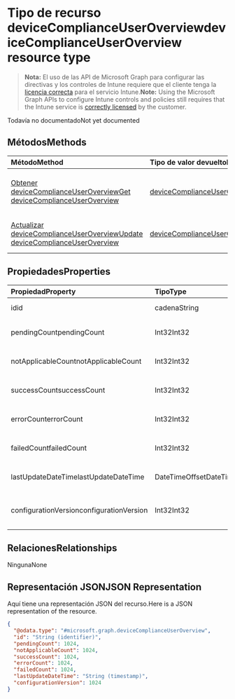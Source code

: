 # <a name="devicecomplianceuseroverview-resource-type"></a><span data-ttu-id="0a65c-101">Tipo de recurso deviceComplianceUserOverview</span><span class="sxs-lookup"><span data-stu-id="0a65c-101">deviceComplianceUserOverview resource type</span></span>

> <span data-ttu-id="0a65c-102">**Nota:** El uso de las API de Microsoft Graph para configurar las directivas y los controles de Intune requiere que el cliente tenga la [licencia correcta](https://go.microsoft.com/fwlink/?linkid=839381) para el servicio Intune.</span><span class="sxs-lookup"><span data-stu-id="0a65c-102">**Note:** Using the Microsoft Graph APIs to configure Intune controls and policies still requires that the Intune service is [correctly licensed](https://go.microsoft.com/fwlink/?linkid=839381) by the customer.</span></span>

<span data-ttu-id="0a65c-103">Todavía no documentado</span><span class="sxs-lookup"><span data-stu-id="0a65c-103">Not yet documented</span></span>
## <a name="methods"></a><span data-ttu-id="0a65c-104">Métodos</span><span class="sxs-lookup"><span data-stu-id="0a65c-104">Methods</span></span>
|<span data-ttu-id="0a65c-105">Método</span><span class="sxs-lookup"><span data-stu-id="0a65c-105">Method</span></span>|<span data-ttu-id="0a65c-106">Tipo de valor devuelto</span><span class="sxs-lookup"><span data-stu-id="0a65c-106">Return Type</span></span>|<span data-ttu-id="0a65c-107">Descripción</span><span class="sxs-lookup"><span data-stu-id="0a65c-107">Description</span></span>|
|:---|:---|:---|
|[<span data-ttu-id="0a65c-108">Obtener deviceComplianceUserOverview</span><span class="sxs-lookup"><span data-stu-id="0a65c-108">Get deviceComplianceUserOverview</span></span>](../api/intune_deviceconfig_devicecomplianceuseroverview_get.md)|[<span data-ttu-id="0a65c-109">deviceComplianceUserOverview</span><span class="sxs-lookup"><span data-stu-id="0a65c-109">deviceComplianceUserOverview</span></span>](../resources/intune_deviceconfig_devicecomplianceuseroverview.md)|<span data-ttu-id="0a65c-110">Lea las propiedades y las relaciones del objeto [deviceComplianceUserOverview](../resources/intune_deviceconfig_devicecomplianceuseroverview.md).</span><span class="sxs-lookup"><span data-stu-id="0a65c-110">Read properties and relationships of the [deviceComplianceUserOverview](../resources/intune_deviceconfig_devicecomplianceuseroverview.md) object.</span></span>|
|[<span data-ttu-id="0a65c-111">Actualizar deviceComplianceUserOverview</span><span class="sxs-lookup"><span data-stu-id="0a65c-111">Update deviceComplianceUserOverview</span></span>](../api/intune_deviceconfig_devicecomplianceuseroverview_update.md)|[<span data-ttu-id="0a65c-112">deviceComplianceUserOverview</span><span class="sxs-lookup"><span data-stu-id="0a65c-112">deviceComplianceUserOverview</span></span>](../resources/intune_deviceconfig_devicecomplianceuseroverview.md)|<span data-ttu-id="0a65c-113">Actualice las propiedades de un objeto [deviceComplianceUserOverview](../resources/intune_deviceconfig_devicecomplianceuseroverview.md).</span><span class="sxs-lookup"><span data-stu-id="0a65c-113">Update the properties of a [deviceComplianceUserOverview](../resources/intune_deviceconfig_devicecomplianceuseroverview.md) object.</span></span>|

## <a name="properties"></a><span data-ttu-id="0a65c-114">Propiedades</span><span class="sxs-lookup"><span data-stu-id="0a65c-114">Properties</span></span>
|<span data-ttu-id="0a65c-115">Propiedad</span><span class="sxs-lookup"><span data-stu-id="0a65c-115">Property</span></span>|<span data-ttu-id="0a65c-116">Tipo</span><span class="sxs-lookup"><span data-stu-id="0a65c-116">Type</span></span>|<span data-ttu-id="0a65c-117">Descripción</span><span class="sxs-lookup"><span data-stu-id="0a65c-117">Description</span></span>|
|:---|:---|:---|
|<span data-ttu-id="0a65c-118">id</span><span class="sxs-lookup"><span data-stu-id="0a65c-118">id</span></span>|<span data-ttu-id="0a65c-119">cadena</span><span class="sxs-lookup"><span data-stu-id="0a65c-119">String</span></span>|<span data-ttu-id="0a65c-120">Clave de la entidad.</span><span class="sxs-lookup"><span data-stu-id="0a65c-120">Key of the entity.</span></span>|
|<span data-ttu-id="0a65c-121">pendingCount</span><span class="sxs-lookup"><span data-stu-id="0a65c-121">pendingCount</span></span>|<span data-ttu-id="0a65c-122">Int32</span><span class="sxs-lookup"><span data-stu-id="0a65c-122">Int32</span></span>|<span data-ttu-id="0a65c-123">Número de usuarios pendientes</span><span class="sxs-lookup"><span data-stu-id="0a65c-123">Number of pending Users</span></span>|
|<span data-ttu-id="0a65c-124">notApplicableCount</span><span class="sxs-lookup"><span data-stu-id="0a65c-124">notApplicableCount</span></span>|<span data-ttu-id="0a65c-125">Int32</span><span class="sxs-lookup"><span data-stu-id="0a65c-125">Int32</span></span>|<span data-ttu-id="0a65c-126">Número de usuarios no es aplicable.</span><span class="sxs-lookup"><span data-stu-id="0a65c-126">Number of not applicable users</span></span>|
|<span data-ttu-id="0a65c-127">successCount</span><span class="sxs-lookup"><span data-stu-id="0a65c-127">successCount</span></span>|<span data-ttu-id="0a65c-128">Int32</span><span class="sxs-lookup"><span data-stu-id="0a65c-128">Int32</span></span>|<span data-ttu-id="0a65c-129">Número de usuarios correctos</span><span class="sxs-lookup"><span data-stu-id="0a65c-129">Number of succeeded Users</span></span>|
|<span data-ttu-id="0a65c-130">errorCount</span><span class="sxs-lookup"><span data-stu-id="0a65c-130">errorCount</span></span>|<span data-ttu-id="0a65c-131">Int32</span><span class="sxs-lookup"><span data-stu-id="0a65c-131">Int32</span></span>|<span data-ttu-id="0a65c-132">Número de usuarios con error</span><span class="sxs-lookup"><span data-stu-id="0a65c-132">Number of error Users</span></span>|
|<span data-ttu-id="0a65c-133">failedCount</span><span class="sxs-lookup"><span data-stu-id="0a65c-133">failedCount</span></span>|<span data-ttu-id="0a65c-134">Int32</span><span class="sxs-lookup"><span data-stu-id="0a65c-134">Int32</span></span>|<span data-ttu-id="0a65c-135">Número de usuarios erróneos</span><span class="sxs-lookup"><span data-stu-id="0a65c-135">Number of failed Users</span></span>|
|<span data-ttu-id="0a65c-136">lastUpdateDateTime</span><span class="sxs-lookup"><span data-stu-id="0a65c-136">lastUpdateDateTime</span></span>|<span data-ttu-id="0a65c-137">DateTimeOffset</span><span class="sxs-lookup"><span data-stu-id="0a65c-137">DateTimeOffset</span></span>|<span data-ttu-id="0a65c-138">Última hora de actualización</span><span class="sxs-lookup"><span data-stu-id="0a65c-138">Last update time</span></span>|
|<span data-ttu-id="0a65c-139">configurationVersion</span><span class="sxs-lookup"><span data-stu-id="0a65c-139">configurationVersion</span></span>|<span data-ttu-id="0a65c-140">Int32</span><span class="sxs-lookup"><span data-stu-id="0a65c-140">Int32</span></span>|<span data-ttu-id="0a65c-141">Versión de la directiva para esa información general</span><span class="sxs-lookup"><span data-stu-id="0a65c-141">Version of the policy for that overview</span></span>|

## <a name="relationships"></a><span data-ttu-id="0a65c-142">Relaciones</span><span class="sxs-lookup"><span data-stu-id="0a65c-142">Relationships</span></span>
<span data-ttu-id="0a65c-143">Ninguna</span><span class="sxs-lookup"><span data-stu-id="0a65c-143">None</span></span>
## <a name="json-representation"></a><span data-ttu-id="0a65c-144">Representación JSON</span><span class="sxs-lookup"><span data-stu-id="0a65c-144">JSON Representation</span></span>
<span data-ttu-id="0a65c-145">Aquí tiene una representación JSON del recurso.</span><span class="sxs-lookup"><span data-stu-id="0a65c-145">Here is a JSON representation of the resource.</span></span>
<!-- {
  "blockType": "resource",
  "keyProperty": "id",
  "@odata.type": "microsoft.graph.deviceComplianceUserOverview"
}
-->
``` json
{
  "@odata.type": "#microsoft.graph.deviceComplianceUserOverview",
  "id": "String (identifier)",
  "pendingCount": 1024,
  "notApplicableCount": 1024,
  "successCount": 1024,
  "errorCount": 1024,
  "failedCount": 1024,
  "lastUpdateDateTime": "String (timestamp)",
  "configurationVersion": 1024
}
```



